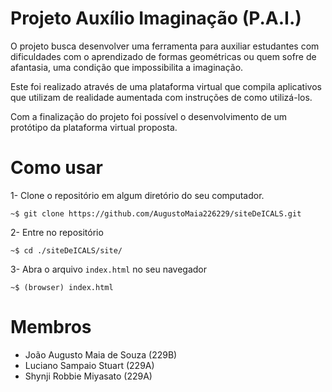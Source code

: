 # Projeto Auxílio Imaginação (P.A.I.)
O projeto busca desenvolver uma ferramenta para auxiliar estudantes com dificuldades com o aprendizado de formas geométricas ou quem sofre de afantasia, uma condição que impossibilita a imaginação.

Este foi realizado através de uma plataforma virtual que compila aplicativos que utilizam de realidade aumentada com instruções de como utilizá-los.

Com a finalização do projeto foi possível o desenvolvimento de um protótipo da plataforma virtual proposta.

# Como usar
1- Clone o repositório em algum diretório do seu computador.
```
~$ git clone https://github.com/AugustoMaia226229/siteDeICALS.git
```

2- Entre no repositório
```
~$ cd ./siteDeICALS/site/
```

3- Abra o arquivo `index.html` no seu navegador
```
~$ (browser) index.html
```

# Membros
- João Augusto Maia de Souza (229B)
- Luciano Sampaio Stuart (229A)
- Shynji Robbie Miyasato (229A)